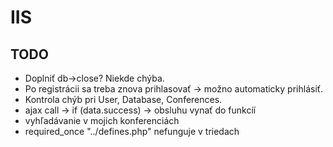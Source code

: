 # IIS

## TODO
- Doplniť db->close? Niekde chýba.
- Po registrácii sa treba znova prihlasovať -> možno automaticky prihlásiť.
- Kontrola chýb pri User, Database, Conferences.
- ajax call -> if (data.success) -> obsluhu vynať do funkcíí
- vyhľadávanie v mojich konferenciách
- required_once "../defines.php" nefunguje v triedach
